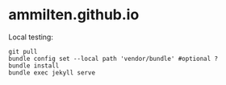 # ammilten.github.io

Local testing:

```
git pull
bundle config set --local path 'vendor/bundle' #optional ?
bundle install
bundle exec jekyll serve
```
